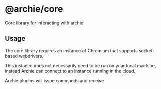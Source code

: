 # @archie/core

Core library for interacting with archie

## Usage

The core library requires an instance of Chromium that supports socket-based webdrivers.

This instance does not necessarily need to be run on your local machine, instead Archie can connect to an instance running in the cloud.

Archie plugins will issue commands and receive 
